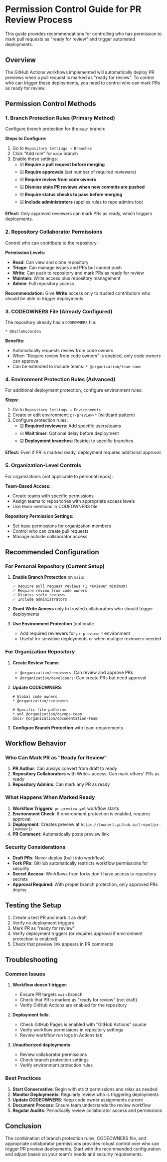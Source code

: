 # Permission Control Guide for PR Review Process

This guide provides recommendations for controlling who has permission to mark pull requests as "ready for review" and trigger automated deployments.

## Overview

The GitHub Actions workflows implemented will automatically deploy PR previews when a pull request is marked as "ready for review". To control who can trigger these deployments, you need to control who can mark PRs as ready for review.

## Permission Control Methods

### 1. Branch Protection Rules (Primary Method)

Configure branch protection for the `main` branch:

**Steps to Configure:**
1. Go to `Repository Settings → Branches`
2. Click "Add rule" for `main` branch
3. Enable these settings:
   - ☑️ **Require a pull request before merging**
   - ☑️ **Require approvals** (set number of required reviewers)
   - ☑️ **Require review from code owners**
   - ☑️ **Dismiss stale PR reviews when new commits are pushed**
   - ☑️ **Require status checks to pass before merging**
   - ☑️ **Include administrators** (applies rules to repo admins too)

**Effect:** Only approved reviewers can mark PRs as ready, which triggers deployments.

### 2. Repository Collaborator Permissions

Control who can contribute to the repository:

**Permission Levels:**
- **Read**: Can view and clone repository
- **Triage**: Can manage issues and PRs but cannot push
- **Write**: Can push to repository and mark PRs as ready for review
- **Maintain**: Write access plus repository management
- **Admin**: Full repository access

**Recommendation:** Give **Write** access only to trusted contributors who should be able to trigger deployments.

### 3. CODEOWNERS File (Already Configured)

The repository already has a `CODEOWNERS` file:
```
* @KatlehoJordan
```

**Benefits:**
- Automatically requests review from code owners
- When "Require review from code owners" is enabled, only code owners can approve
- Can be extended to include teams: `* @organization/team-name`

### 4. Environment Protection Rules (Advanced)

For additional deployment protection, configure environment rules:

**Steps:**
1. Go to `Repository Settings → Environments`
2. Create or edit environment: `pr-preview-*` (wildcard pattern)
3. Configure protection rules:
   - ☑️ **Required reviewers**: Add specific users/teams
   - ☑️ **Wait timer**: Optional delay before deployment
   - ☑️ **Deployment branches**: Restrict to specific branches

**Effect:** Even if PR is marked ready, deployment requires additional approval.

### 5. Organization-Level Controls

For organizations (not applicable to personal repos):

**Team-Based Access:**
- Create teams with specific permissions
- Assign teams to repositories with appropriate access levels
- Use team mentions in CODEOWNERS file

**Repository Permission Settings:**
- Set base permissions for organization members
- Control who can create pull requests
- Manage outside collaborator access

## Recommended Configuration

### For Personal Repository (Current Setup)

1. **Enable Branch Protection** on `main`:
   ```
   ✅ Require pull request reviews (1 reviewer minimum)
   ✅ Require review from code owners
   ✅ Dismiss stale reviews
   ✅ Include administrators
   ```

2. **Grant Write Access** only to trusted collaborators who should trigger deployments

3. **Use Environment Protection** (optional):
   - Add required reviewers for `pr-preview-*` environment
   - Useful for sensitive deployments or when multiple reviewers needed

### For Organization Repository

1. **Create Review Teams**:
   - `@organization/reviewers`: Can review and approve PRs
   - `@organization/developers`: Can create PRs but need approval

2. **Update CODEOWNERS**:
   ```
   # Global code owners
   * @organization/reviewers
   
   # Specific file patterns
   *.yml @organization/devops-team
   docs/ @organization/documentation-team
   ```

3. **Configure Branch Protection** with team requirements

## Workflow Behavior

### Who Can Mark PR as "Ready for Review"

1. **PR Author**: Can always convert from draft to ready
2. **Repository Collaborators** with Write+ access: Can mark others' PRs as ready
3. **Repository Admins**: Can mark any PR as ready

### What Happens When Marked Ready

1. **Workflow Triggers**: `pr-preview.yml` workflow starts
2. **Environment Check**: If environment protection is enabled, requires approval
3. **Deployment**: Creates preview at `https://[owner].github.io/[repo]/pr-[number]/`
4. **PR Comment**: Automatically posts preview link

### Security Considerations

- **Draft PRs**: Never deploy (built into workflow)
- **Fork PRs**: GitHub automatically restricts workflow permissions for security
- **Secret Access**: Workflows from forks don't have access to repository secrets
- **Approval Required**: With proper branch protection, only approved PRs deploy

## Testing the Setup

1. Create a test PR and mark it as draft
2. Verify no deployment triggers
3. Mark PR as "ready for review"
4. Verify deployment triggers (or requires approval if environment protection is enabled)
5. Check that preview link appears in PR comments

## Troubleshooting

### Common Issues

1. **Workflow doesn't trigger**:
   - Ensure PR targets `main` branch
   - Check that PR is marked as "ready for review" (not draft)
   - Verify GitHub Actions are enabled for the repository

2. **Deployment fails**:
   - Check GitHub Pages is enabled with "GitHub Actions" source
   - Verify workflow permissions in repository settings
   - Review workflow run logs in Actions tab

3. **Unauthorized deployments**:
   - Review collaborator permissions
   - Check branch protection settings
   - Verify environment protection rules

### Best Practices

1. **Start Conservative**: Begin with strict permissions and relax as needed
2. **Monitor Deployments**: Regularly review who is triggering deployments
3. **Update CODEOWNERS**: Keep code owner assignments current
4. **Document Process**: Ensure team understands the review workflow
5. **Regular Audits**: Periodically review collaborator access and permissions

## Conclusion

The combination of branch protection rules, CODEOWNERS file, and appropriate collaborator permissions provides robust control over who can trigger PR preview deployments. Start with the recommended configuration and adjust based on your team's needs and security requirements.